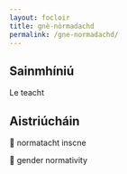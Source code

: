 ```yaml
---
layout: focloir
title: gnè-nòrmadachd
permalink: /gne-normadachd/
---
```


## Sainmhíniú

Le teacht

## Aistriúcháin

&#x1f3f4;&#xe0067;&#xe0062;&#xe0073;&#xe0063;&#xe0074;&#xe007f; normatacht inscne

&#x1f3f4;&#xe0067;&#xe0062;&#xe0065;&#xe006e;&#xe0067;&#xe007f; gender normativity

